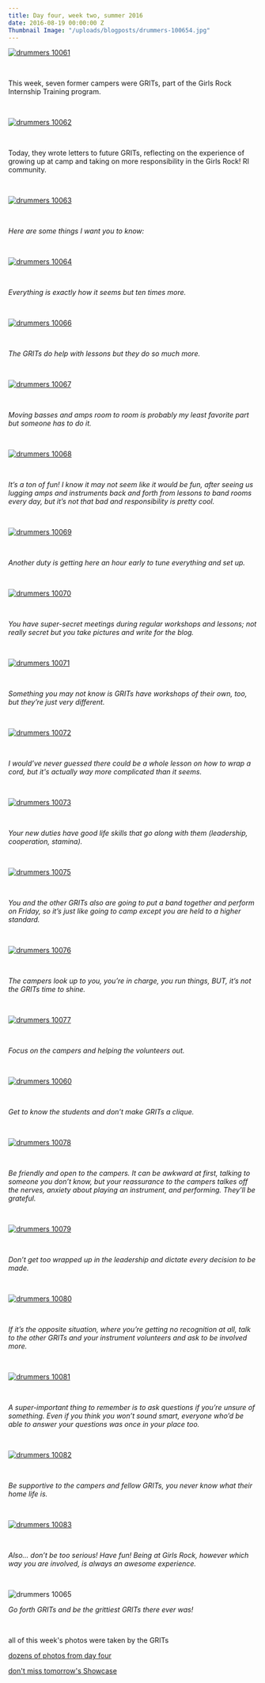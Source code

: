 ```yaml
---
title: Day four, week two, summer 2016
date: 2016-08-19 00:00:00 Z
Thumbnail Image: "/uploads/blogposts/drummers-100654.jpg"
---
```


[![drummers 10061](/uploads/blogposts/drummers-100612.jpg)](http://girlsrockri.org/wp-content/uploads/2016/08/drummers-100612.jpg)

 

This week, seven former campers were GRITs, part of the Girls Rock Internship Training program.

 

[![drummers 10062](/uploads/blogposts/drummers-100622.jpg)](http://girlsrockri.org/wp-content/uploads/2016/08/drummers-100622.jpg)

 

Today, they wrote letters to future GRITs, reflecting on the experience of growing up at camp and taking on more responsibility in the Girls Rock! RI community.

 

[![drummers 10063](/uploads/blogposts/drummers-100632.jpg)](http://girlsrockri.org/wp-content/uploads/2016/08/drummers-100632.jpg)

 

_Here are some things I want you to know:_

 

[![drummers 10064](/uploads/blogposts/drummers-100642.jpg)](http://girlsrockri.org/wp-content/uploads/2016/08/drummers-100642.jpg)

 

_Everything is exactly how it seems but ten times more._

 

[![drummers 10066](/uploads/blogposts/drummers-100662.jpg)](http://girlsrockri.org/wp-content/uploads/2016/08/drummers-100662.jpg)

 

_The GRITs do help with lessons but they do so much more._

 

[![drummers 10067](/uploads/blogposts/drummers-100672.jpg)](http://girlsrockri.org/wp-content/uploads/2016/08/drummers-100672.jpg)

 

_Moving basses and amps room to room is probably my least favorite part but someone has to do it._

 

[![drummers 10068](/uploads/blogposts/drummers-100682.jpg)](http://girlsrockri.org/wp-content/uploads/2016/08/drummers-100682.jpg)

 

_It’s a ton of fun! I know it may not seem like it would be fun, after seeing us lugging amps and instruments back and forth from lessons to band rooms every day, but it’s not that bad and responsibility is pretty cool._

 

[![drummers 10069](/uploads/blogposts/drummers-100692.jpg)](http://girlsrockri.org/wp-content/uploads/2016/08/drummers-100692.jpg)

 

_Another duty is getting here an hour early to tune everything and set up._

 

[![drummers 10070](/uploads/blogposts/drummers-100702.jpg)](http://girlsrockri.org/wp-content/uploads/2016/08/drummers-100702.jpg)

 

_You have super-secret meetings during regular workshops and lessons; not really secret but you take pictures and write for the blog._

 

[![drummers 10071](/uploads/blogposts/drummers-100713.jpg)](http://girlsrockri.org/wp-content/uploads/2016/08/drummers-100713.jpg)

 

_Something you may not know is GRITs have workshops of their own, too, but they’re just very different._

 

[![drummers 10072](/uploads/blogposts/drummers-10072.jpg)](http://girlsrockri.org/wp-content/uploads/2016/08/drummers-10072.jpg)

 

_I would’ve never guessed there could be a whole lesson on how to wrap a cord, but it's actually way more complicated than it seems._

 

[![drummers 10073](/uploads/blogposts/drummers-10073.jpg)](http://girlsrockri.org/wp-content/uploads/2016/08/drummers-10073.jpg)

 

_Your new duties have good life skills that go along with them (leadership, cooperation, stamina)._

 

[![drummers 10075](/uploads/blogposts/drummers-10075.jpg)](http://girlsrockri.org/wp-content/uploads/2016/08/drummers-10075.jpg)

 

_You and the other GRITs also are going to put a band together and perform on Friday, so it’s just like going to camp except you are held to a higher standard._

 

[![drummers 10076](/uploads/blogposts/drummers-10076.jpg)](http://girlsrockri.org/wp-content/uploads/2016/08/drummers-10076.jpg)

 

_The campers look up to you, you’re in charge, you run things, BUT, it’s not the GRITs time to shine._

 

[![drummers 10077](/uploads/blogposts/drummers-10077.jpg)](http://girlsrockri.org/wp-content/uploads/2016/08/drummers-10077.jpg)

 

_Focus on the campers and helping the volunteers out._

 

[![drummers 10060](/uploads/blogposts/drummers-100601.jpg)](http://girlsrockri.org/wp-content/uploads/2016/08/drummers-100601.jpg)

 

_Get to know the students and don’t make GRITs a clique._

 

[![drummers 10078](/uploads/blogposts/drummers-10078.jpg)](http://girlsrockri.org/wp-content/uploads/2016/08/drummers-10078.jpg)

 

_Be friendly and open to the campers. It can be awkward at first, talking to someone you don’t know, but your reassurance to the campers talkes off the nerves, anxiety about playing an instrument, and performing. They’ll be grateful._

 

[![drummers 10079](/uploads/blogposts/drummers-10079.jpg)](http://girlsrockri.org/wp-content/uploads/2016/08/drummers-10079.jpg)

 

_Don’t get too wrapped up in the leadership and dictate every decision to be made._

 

[![drummers 10080](/uploads/blogposts/drummers-10080.jpg)](http://girlsrockri.org/wp-content/uploads/2016/08/drummers-10080.jpg)

 

_If it’s the opposite situation, where you’re getting no recognition at all, talk to the other GRITs and your instrument volunteers and ask to be involved more._

 

[![drummers 10081](/uploads/blogposts/drummers-10081.jpg)](http://girlsrockri.org/wp-content/uploads/2016/08/drummers-10081.jpg)

 

_A super-important thing to remember is to ask questions if you’re unsure of something. Even if you think you won’t sound smart, everyone who’d be able to answer your questions was once in your place too._

 

[![drummers 10082](/uploads/blogposts/drummers-10082.jpg)](http://girlsrockri.org/wp-content/uploads/2016/08/drummers-10082.jpg)

 

_Be supportive to the campers and fellow GRITs, you never know what their home life is._

 

[![drummers 10083](/uploads/blogposts/drummers-10083.jpg)](http://girlsrockri.org/wp-content/uploads/2016/08/drummers-10083.jpg)

 

_Also… don’t be too serious! Have fun! Being at Girls Rock, however which way you are involved, is always an awesome experience._

 

![drummers 10065](/uploads/blogposts/drummers-100652.jpg)

_Go forth GRITs and be the grittiest GRITs there ever was!_

 

all of this week's photos were taken by the GRITs

[dozens of photos from day four](https://www.flickr.com/photos/girlsrockri/albums/72157671461110250)

[don't miss tomorrow's Showcase](https://www.facebook.com/events/1072819902797658/)
